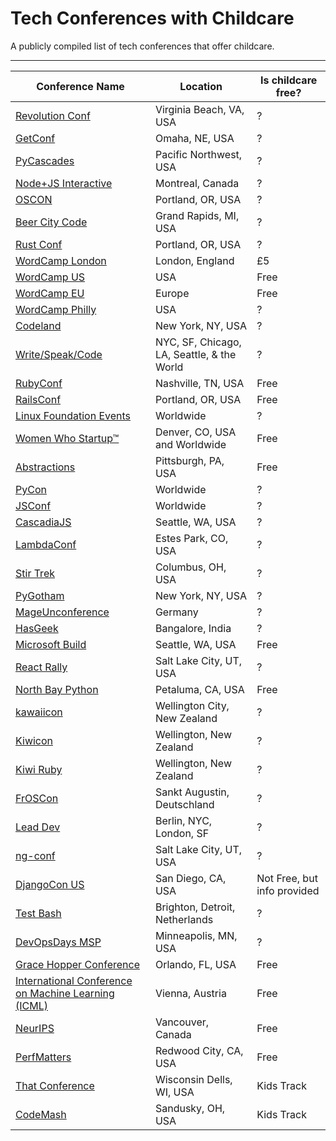# Tech Conferences with Childcare
A publicly compiled list of tech conferences that offer childcare.

-------------

| Conference Name | Location | Is childcare free? |
| ------------- | -------------| ------------- |
| [Revolution Conf](revolutionconf.com) | Virginia Beach, VA, USA | ? |
| [GetConf](getconfomaha.com) | Omaha, NE, USA | ? | 
| [PyCascades](2020.pycascades.com) | Pacific Northwest, USA | ? | 
| [Node+JS Interactive](https://events19.linuxfoundation.org/events/nodejs-interactive-2019/) | Montreal, Canada | ? | 
| [OSCON](https://conferences.oreilly.com/oscon/oscon-or) | Portland, OR, USA | ? | 
| [Beer City Code](beercitycode.com) | Grand Rapids, MI, USA | ? | 
| [Rust Conf](https://rustconf.com/) | Portland, OR, USA | ? | 
| [WordCamp London](https://2020.london.wordcamp.org/) | London, England | £5 | 
| [WordCamp US](https://us.wordcamp.org/) | USA | Free | 
| [WordCamp EU](https://europe.wordcamp.org/) | Europe | Free | 
| [WordCamp Philly](2019.philadelphia.wordcamp.org) | USA | ? | 
| [Codeland](codelandconf.com) | New York, NY, USA | ? | 
| [Write/Speak/Code](writespeakcode.com) | NYC, SF, Chicago, LA, Seattle, & the World | ? | 
| [RubyConf](rubyconf.org) | Nashville, TN, USA | Free | 
| [RailsConf](railsconf.org) | Portland, OR, USA | Free | 
| [Linux Foundation Events](https://events.linuxfoundation.org) | Worldwide | ? | 
| [Women Who Startup™](womenwhostartup.com) | Denver, CO, USA and Worldwide | Free | 
| [Abstractions](abstractions.io) | Pittsburgh, PA, USA | Free | 
| [PyCon](https://pycon.org/) | Worldwide | ? | 
| [JSConf](https://jsconf.com/) | Worldwide | ? |
| [CascadiaJS](2020.cascadiajs.com) | Seattle, WA, USA | ? |
| [LambdaConf](lambdaconf.zohobackstage.com/LambdaConf2020) | Estes Park, CO, USA | ? |
| [Stir Trek](stirtrek.com) | Columbus, OH, USA | ? |
| [PyGotham](pygotham.org) | New York, NY, USA | ? |
| [MageUnconference](mageunconference.org) | Germany | ? |
| [HasGeek](hasgeek.com) | Bangalore, India | ? |
| [Microsoft Build](https://www.microsoft.com/en-us/build) | Seattle, WA, USA | Free |
| [React Rally](reactrally.com) | Salt Lake City, UT, USA | ? |
| [North Bay Python](northbaypython.org) | Petaluma, CA, USA | Free |
| [kawaiicon](kawaiicon.org) | Wellington City, New Zealand | ? |
| [Kiwicon](KIWICON.ORG) | Wellington, New Zealand | ? |
| [Kiwi Ruby](kiwi.ruby.nz) | Wellington, New Zealand | ? |
| [FrOSCon](froscon.org) | Sankt Augustin, Deutschland | ? |
| [Lead Dev](https://theleaddeveloper.com/) | Berlin, NYC, London, SF | ? |
| [ng-conf](ng-conf.org) | Salt Lake City, UT, USA | ? |
| [DjangoCon US](https://2019.djangocon.us/) | San Diego, CA, USA | Not Free, but info provided |
| [Test Bash](https://www.ministryoftesting.com/testbash) | Brighton, Detroit, Netherlands | ? |
| [DevOpsDays MSP](https://devopsdays.org/events/2019-minneapolis/welcome/) | Minneapolis, MN, USA | ? |
| [Grace Hopper Conference](https://ghc.anitab.org/) | Orlando, FL, USA | Free |
| [International Conference on Machine Learning (ICML)](https://icml.cc/) | Vienna, Austria | Free |
| [NeurIPS](https://nips.cc/) | Vancouver, Canada | Free |
| [PerfMatters](https://perfmattersconf.com/) | Redwood City, CA, USA | Free |
| [That Conference](https://www.thatconference.com/wi) | Wisconsin Dells, WI, USA | Kids Track |
| [CodeMash](https://www.codemash.org/) | Sandusky, OH, USA | Kids Track |
